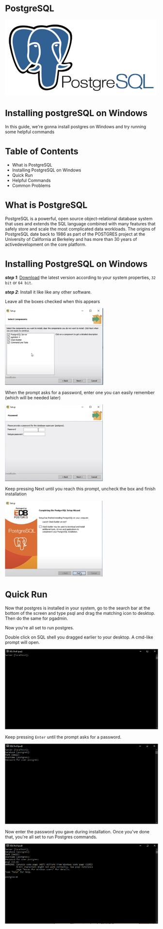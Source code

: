 # PostgreSQL

<img src="imageholder/postgresLogo.jpeg" width="500" height="250">

# Installing postgreSQL on Windows

In this guide, we're gonna install postgres on Windows and try running some helpful commands

# Table of Contents

* What is PostgreSQL
* Installing PostgreSQL on Windows
* Quick Run
* Helpful Commands
* Common Problems

# What is PostgreSQL

PostgreSQL is a powerful, open source object-relational database system that uses and extends the SQL language combined with many features that safely store and scale the most complicated data workloads. The origins of PostgreSQL date back to 1986 as part of the POSTGRES project at the University of California at Berkeley and has more than 30 years of activedevelopment on the core platform.

# Installing PostgreSQL on Windows

**_step 1_**: [Download](https://www.enterprisedb.com/downloads/postgres-postgresql-downloads) the latest version according to your system properties, `32 bit` or `64 bit`.

**_step 2_**: Install it like like any other software. 

Leave all the boxes checked when this appears

![](imageholder/components.PNG)  

When the prompt asks for a password, enter one you can easily remember (which will be needed later)

![](imageholder/password.PNG)

Keep pressing Next until you reach this prompt, uncheck the box and finish installation

![](imageholder/unchecklast.PNG)

# Quick Run

Now that postgres is installed in your system, go to the search bar at the bottom of the screen and type psql and drag the matching icon to desktop. Then do the same for pgadmin.

Now you're all set to run postgres. 

Double click on SQL shell you dragged earlier to your desktop. A cmd-like prompt will open. 

![](imageholder/shellstep1.PNG)

Keep pressing `Enter` until the prompt asks for a password.

![](imageholder/shellstep2.PNG)

Now enter the password you gave during installation. Once you've done that, you're all set to run Postgres commands. 

![](imageholder/shellstep3.PNG)
